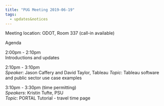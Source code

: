 ```yaml
---
title: "PUG Meeting 2019-06-19"
tags:
  - updates&notices
---
```

Meeting location: ODOT, Room 337 (call-in available)  

Agenda  

2:00pm - 2:10pm  
Introductions and updates

2:10pm - 3:10pm  
_Speaker_: Jason Caffery and David Taylor, Tableau
_Topic_: Tableau software and public sector use case examples

3:10pm - 3:30pm (time permitting)  
_Speakers_: Kristin Tufte, PSU  
_Topic_: PORTAL Tutorial - travel time page
